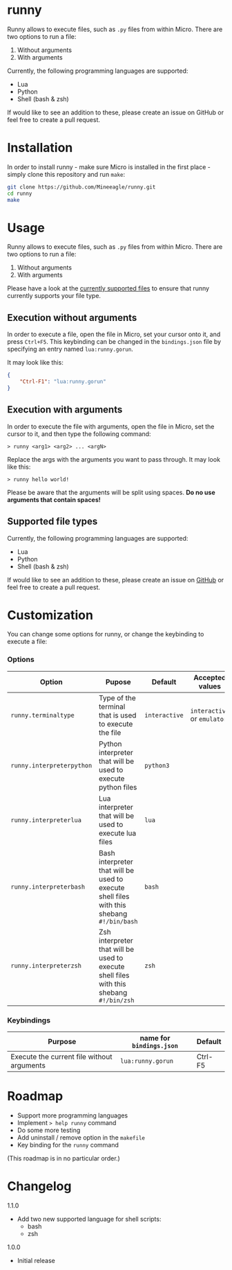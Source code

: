 # runny
Runny allows to execute files, such as `.py` files from within Micro. There are two options to run a file:

1. Without arguments
2. With arguments

Currently, the following programming languages are supported:

- Lua
- Python
- Shell (bash & zsh)

If would like to see an addition to these, please create an issue on GitHub or feel free to create a pull request.

# Installation

In order to install runny - make sure Micro is installed in the first place - simply clone this repository and run `make`:

```bash
git clone https://github.com/Mineeagle/runny.git
cd runny
make
```

# Usage

Runny allows to execute files, such as `.py` files from within Micro. There are two options to run a file:
1. Without arguments
2. With arguments

Please have a look at the [currently supported files](#supported-file-types) to ensure that runny currently supports your file type.

## Execution without arguments

In order to execute a file, open the file in Micro, set your cursor onto it, and press `Ctrl+F5`. This keybinding can be changed in the `bindings.json` file by specifying an entry named `lua:runny.gorun`.

It may look like this:

```json
{
    "Ctrl-F1": "lua:runny.gorun"
}
```

## Execution with arguments

In order to execute the file with arguments, open the file in Micro, set the cursor to it, and then type the following command:

```
> runny <arg1> <arg2> ... <argN>
```

Replace the args with the arguments you want to pass through. It may look like this:

```
> runny hello world!
```

Please be aware that the arguments will be split using spaces. **Do no use arguments that contain spaces!**

## Supported file types

Currently, the following programming languages are supported:

- Lua
- Python
- Shell (bash & zsh)

If would like to see an addition to these, please create an issue on [GitHub](https://github.com/Mineeagle/runny) or feel free to create a pull request.

# Customization

You can change some options for runny, or change the keybinding to execute a file:

### Options
| Option                    | Pupose                                                       | Default       | Accepted values             |
|---------------------------|--------------------------------------------------------------|---------------|-----------------------------|
| `runny.terminaltype`      | Type of the terminal that is used to execute the file        | `interactive` | `interactive` or `emulator` |
| `runny.interpreterpython` | Python interpreter that will be used to execute python files | `python3`     |                             |
| `runny.interpreterlua`    | Lua interpreter that will be used to execute lua files       | `lua`         |                             |
| `runny.interpreterbash`   | Bash interpreter that will be used to execute shell files with this shebang `#!/bin/bash` | `bash`     |                             |
| `runny.interpreterzsh`    | Zsh interpreter that will be used to execute shell files with this shebang `#!/bin/zsh`       | `zsh`         |                             |

### Keybindings
| Purpose                                    | name for `bindings.json` | Default |
|--------------------------------------------|--------------------------|---------|
| Execute the current file without arguments | `lua:runny.gorun`         | Ctrl-F5 |

# Roadmap

- Support more programming languages
- Implement `> help runny` command
- Do some more testing
- Add uninstall / remove option in the `makefile`
- Key binding for the `runny` command

(This roadmap is in no particular order.)

# Changelog

1.1.0
- Add two new supported language for shell scripts:
    - bash
    - zsh

1.0.0
- Initial release
